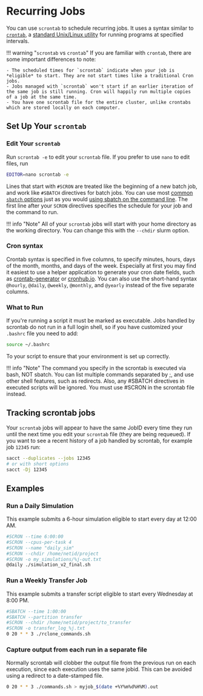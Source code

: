 # Recurring Jobs

You can use `scrontab` to schedule recurring jobs. It uses a syntax similar to [`crontab`](https://man7.org/linux/man-pages/man5/crontab.5.html), a [standard Unix/Linux utility](https://en.wikipedia.org/wiki/Cron) for running programs at specified intervals. 

!!! warning "`scrontab` vs `crontab`"
    If you are familiar with `crontab`, there are some important differences to note:

    - The scheduled times for `scrontab` indicate when your job is *eligible* to start. They are not start times like a traditional Cron jobs.
    - Jobs managed with `scrontab` won't start if an earlier iteration of the same job is still running. Cron will happily run multiple copies of a job at the same time.
    - You have one scrontab file for the entire cluster, unlike crontabs which are stored locally on each computer.


## Set Up Your `scrontab`

### Edit Your `scrontab`

Run `scrontab -e` to edit your `scrontab` file. If you prefer to use `nano` to edit files, run

``` bash
EDITOR=nano scrontab -e
```
Lines that start with `#SCRON` are treated like the beginning of a new batch job, and work like `#SBATCH` directives for batch jobs. You can use most [common `sbatch` options](/clusters-at-yale/job-scheduling/#common-job-request-options) just as you would [using sbatch on the command line](https://slurm.schedmd.com/sbatch.html). The first line after your `SCRON` directives specifies the schedule for your job and the command to run. 

!!! info "Note"
    All of your `scrontab` jobs will start with your home directory as the working directory. You can change this with the `--chdir` slurm option.

### Cron syntax

Crontab syntax is specified in five columns, to specify minutes, hours, days of the month, months, and days of the week. Especially at first you may find it easiest to use a helper application to generate your cron date fields, such as [crontab-generator](http://crontab-generator.org/) or [cronhub.io](https://crontab.cronhub.io/). You can also use the short-hand syntax `@hourly`, `@daily`, `@weekly`, `@monthly`, and `@yearly` instead of the five separate columns.

### What to Run

If you're running a script it must be marked as executable. Jobs handled by scrontab do not run in a full login shell, so if you have customized your `.bashrc` file you need to add:

``` bash
source ~/.bashrc
```
To your script to ensure that your environment is set up correctly.

!!! info "Note"
    The command you specify in the scrontab is executed via bash, NOT sbatch. You can list multiple commands separated by ;, and use other shell features, such as redirects.  Also, any #SBATCH directives in executed scripts will be ignored.  You must use #SCRON in the scrontab file instead.

## Tracking scrontab jobs

Your `scrontab` jobs will appear to have the same JobID every time they run until the next time you edit your `scrontab` file (they are being requeued). If you want to see a recent history of a job handled by scrontab, for example job `12345` run:

``` bash
sacct --duplicates --jobs 12345
# or with short options
sacct -Dj 12345
```

## Examples 

### Run a Daily Simulation

This example submits a 6-hour simulation eligible to start every day at 12:00 AM.

``` bash
#SCRON --time 6:00:00
#SCRON --cpus-per-task 4
#SCRON --name "daily_sim"
#SCRON --chdir /home/netid/project
#SCRON -o my_simulations/%j-out.txt
@daily ./simulation_v2_final.sh
```

### Run a Weekly Transfer Job

This example submits a transfer script eligible to start every Wednesday at 8:00 PM.

``` bash
#SBATCH --time 1:00:00
#SBATCH --partition transfer
#SCRON --chdir /home/netid/project/to_transfer
#SCRON -o transfer_log_%j.txt
0 20 * * 3 ./rclone_commands.sh
```

### Capture output from	each run in a separate file

Normally scrontab will clobber the output file from the	previous run on	each execution,	since
each execution uses the same jobid.  This can be avoided using a redirect to a date-stamped file.

```bash
0 20 * * 3 ./commands.sh > myjob_$(date +%Y%m%d%H%M).out
```


